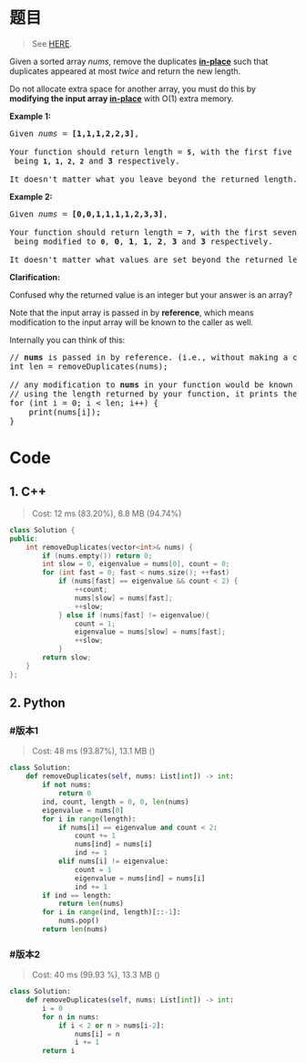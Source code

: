 # 题目

> See [HERE](https://leetcode.com/problems/remove-duplicates-from-sorted-array-ii/).

<div><p>Given a sorted array <em>nums</em>, remove the duplicates <a href="https://en.wikipedia.org/wiki/In-place_algorithm" target="_blank"><strong>in-place</strong></a> such that duplicates appeared at most&nbsp;<em>twice</em> and return the new length.</p>

<p>Do not allocate extra space for another array, you must do this by <strong>modifying the input array <a href="https://en.wikipedia.org/wiki/In-place_algorithm" target="_blank">in-place</a></strong> with O(1) extra memory.</p>

<p><strong>Example 1:</strong></p>

<pre>Given <em>nums</em> = <strong>[1,1,1,2,2,3]</strong>,

Your function should return length = <strong><code>5</code></strong>, with the first five elements of <em><code>nums</code></em> being <strong><code>1, 1, 2, 2</code></strong> and <strong>3</strong> respectively.

It doesn't matter what you leave beyond the returned length.</pre>

<p><strong>Example 2:</strong></p>

<pre>Given <em>nums</em> = <strong>[0,0,1,1,1,1,2,3,3]</strong>,

Your function should return length = <strong><code>7</code></strong>, with the first seven elements of <em><code>nums</code></em> being modified to&nbsp;<strong><code>0</code></strong>, <strong>0</strong>, <strong>1</strong>, <strong>1</strong>, <strong>2</strong>, <strong>3</strong> and&nbsp;<strong>3</strong> respectively.

It doesn't matter what values are set beyond&nbsp;the returned length.
</pre>

<p><strong>Clarification:</strong></p>

<p>Confused why the returned value is an integer but your answer is an array?</p>

<p>Note that the input array is passed in by <strong>reference</strong>, which means modification to the input array will be known to the caller as well.</p>

<p>Internally you can think of this:</p>

<pre>// <strong>nums</strong> is passed in by reference. (i.e., without making a copy)
int len = removeDuplicates(nums);

// any modification to <strong>nums</strong> in your function would be known by the caller.
// using the length returned by your function, it prints the first <strong>len</strong> elements.
for (int i = 0; i &lt; len; i++) {
&nbsp; &nbsp; print(nums[i]);
}
</pre>
</div>

# Code

## 1. C++

> Cost: 12 ms (83.20%), 8.8 MB (94.74%)

```C++
class Solution {
public:
    int removeDuplicates(vector<int>& nums) {
        if (nums.empty()) return 0;
        int slow = 0, eigenvalue = nums[0], count = 0;
        for (int fast = 0; fast < nums.size(); ++fast)
            if (nums[fast] == eigenvalue && count < 2) {
                ++count;
                nums[slow] = nums[fast];
                ++slow;
            } else if (nums[fast] != eigenvalue){
                count = 1;
                eigenvalue = nums[slow] = nums[fast];
                ++slow;
            }
        return slow;
    }
};
```

## 2. Python

### #版本1

> Cost: 48 ms (93.87%), 13.1 MB ()

```python
class Solution:
    def removeDuplicates(self, nums: List[int]) -> int:
        if not nums:
            return 0
        ind, count, length = 0, 0, len(nums)
        eigenvalue = nums[0]
        for i in range(length):
            if nums[i] == eigenvalue and count < 2:
                count += 1
                nums[ind] = nums[i]
                ind += 1
            elif nums[i] != eigenvalue:
                count = 1
                eigenvalue = nums[ind] = nums[i]
                ind += 1
        if ind == length:
            return len(nums)
        for i in range(ind, length)[::-1]:
            nums.pop()
        return len(nums)
```

### #版本2

> Cost: 40 ms (99.93 %), 13.3 MB ()

```python
class Solution:
    def removeDuplicates(self, nums: List[int]) -> int:
        i = 0
        for n in nums:
            if i < 2 or n > nums[i-2]:
                nums[i] = n
                i += 1
        return i
```

